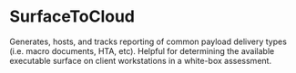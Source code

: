 # SurfaceToCloud
Generates, hosts, and tracks reporting of common payload delivery types (i.e. macro documents, HTA, etc). Helpful for determining the available executable surface on client workstations in a white-box assessment.

